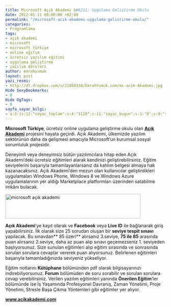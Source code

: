 ```yaml
---
title: Microsoft Açık Akademi &#8211; Uygulama Geliştirme Okulu
date: 2012-01-11 00:00:00 +02:00
permalink: "/microsoft-acik-akademi-uygulama-gelistirme-okulu/"
categories:
- Programlama
tags:
- açık akademi
- microsoft
- microsoft türkiye
- online eğitim
- ücretsiz yazılım eğitimi
- uygulama geliştirme
- yazılım dersleri
author: emrahyumuk
layout: post
yazi_resmi:
- http://dl.dropbox.com/u/21850338/EmrahYumuk.com/ms-acik-Akademi.jpg
Hide SexyBookmarks:
- 0
Hide OgTags:
- 0
sayfa_sayac_bilgi:
- a:3:{s:12:"sayac_toplam";s:4:"3120";s:11:"sayac_bugun";s:1:"0";s:9:"son_okuma";s:10:"1364903070";}
---
```


**Microsoft Türkiye**, ücretsiz online uygulama geliştirme okulu olan **<a href="http://www.emrahyumuk.com" target="_blank">Açık Akademi</a>** projesini hayata geçirdi. Açık Akademi, ülkemizde yazılım sektörünün daha da gelişmesi amacıyla Microsoft&#8217;un kurumsal sosyal sorumluluk projesidir.

Deneyimli veya deneyimsiz bütün yazılımcılara hitap eden Açık Akademi&#8217;deki ücretsiz eğitimleri alarak kendinizi geliştirebilirsiniz. Eğitim seviyelerini başarıyla tamamlayanlarsanız da katılım belgesi almaya hak kazanacaksınız. Açık Akademi’den mezun olan kullanıcılar geliştirdikleri uygulamaları Windows Phone, Windows 8 ve Windows Azure uygulamalarının yer aldığı Marketplace platformları üzerinden satabilme imkânı bulacak.

<!--more-->

<img src="http://dl.dropbox.com/u/21850338/EmrahYumuk.com/yol-haritasi.jpg" alt="microsoft açık akademi" width="425" height="77" />

**Açık Akademi**&#8216;ye kayıt olarak ve **Facebook** veya **Live ID** ile bağlanarak giriş yapabilirsiniz. İlk olarak size 25 sorudan oluşan bir **seviye tespit sınavı** yapılacak. Bu sınavdan** 85 üzeri** alırsanız 3.seviye, **75 ile 85** arasında puan alırsanız 2.seviye, daha az puan alıp sınavı geçemezseniz 1. seviyeden başlıyorsunuz. Size sunulan eğitimleri alıp eğitim sırasında ve sonrasında sorulan sorulara cevaplar vererek puan alıyorsunuz. Belirlenen eğitimleri başarıyla tamamladığınızda seviyeniz yükseliyor.

Eğitim notlarını **Kütüphane** bölümünden pdf olarak bilgisayarınızı indirebiliyorsunuz. **Forum** bölümüden de soru sorabilir ve sorulan sorulara cevap verebilirsiniz. Verilen yazılım eğitimleri yanında **Önerilen Eğitim**&#8216;ler bölümünde ise İş Yaşamında Profesyonel Davranış, Zaman Yönetimi, Proje Yönetimi, Stresle Başa Çıkma Yöntemleri gibi eğitimler yer alıyor.



<a href="http://www.acikakademi.com" target="_blank"><strong>www.acikakademi.com</strong></a>